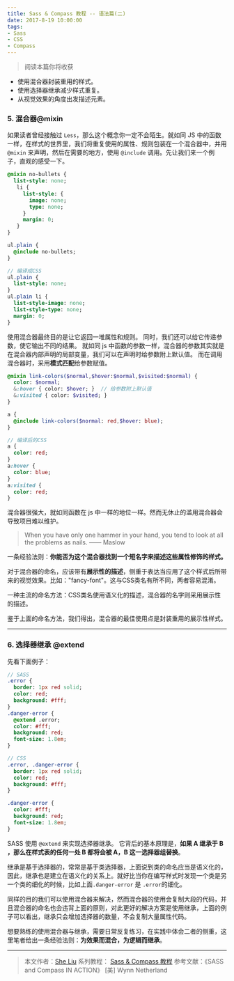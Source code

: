 ```yaml
---
title: Sass & Compass 教程 -- 语法篇(二)
date: 2017-8-19 10:00:00
tags:
- Sass 
- CSS 
- Compass
---
```


> 阅读本篇你将收获
  - 使用混合器封装重用的样式。 
  - 使用选择器继承减少样式重复。
  - 从视觉效果的角度出发描述元素。

<!-- more -->

### 5. 混合器@mixin

如果读者曾经接触过 `Less`，那么这个概念你一定不会陌生。就如同 JS 中的函数一样，在样式的世界里，我们将重复使用的属性、规则包装在一个混合器中，并用 `@mixin` 来声明，然后在需要的地方，使用 `@include` 调用。先让我们来一个例子，直观的感受一下。
```sass
@mixin no-bullets {
  list-style: none;
   li {
     list-style: {
       image: none;
       type: none;
     }
     margin: 0;
   }
}

ul.plain {
  @include no-bullets;
}

// 编译成CSS
ul.plain {
  list-style: none;
}
ul.plain li {
  list-style-image: none;
  list-style-type: none;
  margin: 0;
}
```
使用混合器最终目的是让它返回一堆属性和规则。
同时，我们还可以给它传递参数，使它输出不同的结果。
就如同 js 中函数的参数一样，混合器的参数其实就是在混合器内部声明的局部变量，我们可以在声明时给参数附上默认值。
而在调用混合器时，采用**模式匹配**给参数赋值。
```sass
@mixin link-colors($normal,$hover:$normal,$visited:$normal) {
  color: $normal;
  &:hover { color: $hover; }  // 给参数附上默认值
  &:visited { color: $visited; }
}

a {
  @include link-colors($normal: red,$hover: blue);
}

// 编译后的CSS
a {
  color: red;
}
a:hover {
  color: blue;
}
a:visited {
  color: red;
}
```
混合器很强大，就如同函数在 js 中一样的地位一样。然而无休止的滥用混合器会导致项目难以维护。

> When you have only one hammer in your hand, you tend to look at all the problems as nails. 
> —— Maslow

一条经验法则：**你能否为这个混合器找到一个短名字来描述这些属性修饰的样式。**

对于混合器的命名，应该带有**展示性的描述**，侧重于表达当应用了这个样式后所带来的视觉效果。比如："fancy-font"。这与CSS类名有所不同，两者容易混淆。

一种主流的命名方法：CSS类名使用语义化的描述，混合器的名字则采用展示性的描述。

鉴于上面的命名方法，我们得出，混合器的最佳使用点是封装重用的展示性样式。


----------
### 6. 选择器继承 @extend

先看下面例子：
```sass
// SASS
.error {
  border: 1px red solid;
  color: red;
  background: #fff;
}
.danger-error {
  @extend .error;
  color: #fff;
  background: red;
  font-size: 1.8em;
}

// CSS
.error, .danger-error {
  border: 1px red solid;
  color: red;
  background: #fff;
}

.danger-error {
  color: #fff;
  background: red;
  font-size: 1.8em;
}
```

SASS 使用 `@extend` 来实现选择器继承。
它背后的基本原理是，**如果 A 继承于 B ，那么在样式表的任何一处 B 都将会被 A，B 这一选择器组替换**。

继承是基于选择器的，常常是基于类选择器，上面说到类的命名应当是语义化的，因此，继承也是建立在语义化的关系上。就好比当你在编写样式时发现一个类是另一个类的细化的时候，比如上面`.danger-error` 是 `.error`的细化。

同样的目的我们可以使用混合器来解决，然而混合器的使用会复制大段的代码，并且混合器的命名也会违背上面的原则，对此更好的解决方案是使用继承，上面的例子可以看出，继承只会增加选择器的数量，不会复制大量属性代码。

想要熟练的使用混合器与继承，需要日常反复练习，在实践中体会二者的侧重，这里笔者给出一条经验法则：**为效果而混合，为逻辑而继承**。

----------
> 本文作者：[She Liu](https://github.com/ShelLiu)
> 系列教程： [Sass & Compass 教程](https://www.zybuluo.com/Shel/note/835485)
> 参考文献：《SASS and Compass IN ACTION》 [美] Wynn Netherland